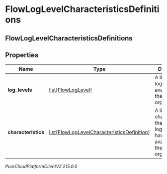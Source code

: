 # FlowLogLevelCharacteristicsDefinitions

## FlowLogLevelCharacteristicsDefinitions

## Properties

|Name | Type | Description | Notes|
|------------ | ------------- | ------------- | -------------|
| **log_levels** | [list[FlowLogLevel]](FlowLogLevel) | A list of flow log levels available to the organization. | [optional] |
| **characteristics** | [list[FlowLogLevelCharacteristicsDefinition]](FlowLogLevelCharacteristicsDefinition) | A list of characteristics that the loglevels will have that are available to the organization.. | [optional] |



_PureCloudPlatformClientV2 215.0.0_
